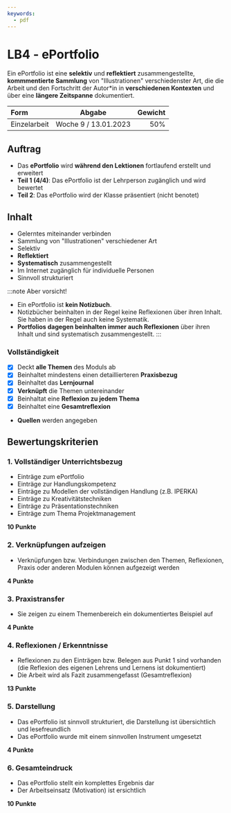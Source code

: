 ```yaml
---
keywords:
  - pdf
---
```

# LB4 - ePortfolio

Ein ePortfolio ist eine **selektiv** und **reflektiert** zusammengestellte, **kommmentierte Sammlung** von "Illustrationen" verschiedenster Art, die die Arbeit und den Fortschritt der Autor\*in in **verschiedenen Kontexten** und über eine **längere Zeitspanne** dokumentiert.

Form         | Abgabe               | Gewicht
:---         | :---:                | ---:
Einzelarbeit | Woche 9 / 13.01.2023 | 50%

## Auftrag

- Das **ePortfolio** wird **während den Lektionen** fortlaufend erstellt und erweitert
- **Teil 1 (4/4)**: Das ePortfolio ist der Lehrperson zugänglich und wird bewertet
- **Teil 2**: Das ePortfolio wird der Klasse präsentiert (nicht benotet)

## Inhalt

- Gelerntes miteinander verbinden
- Sammlung von "Illustrationen" verschiedener Art
- Selektiv
- **Reflektiert**
- **Systematisch** zusammengestellt
- Im Internet zugänglich für individuelle Personen
- Sinnvoll strukturiert

:::note Aber vorsicht!
- Ein ePortfolio ist **kein Notizbuch**.
- Notizbücher beinhalten in der Regel keine Reflexionen über ihren Inhalt. Sie haben in der Regel auch keine Systematik.
- **Portfolios dagegen beinhalten immer auch Reflexionen** über ihren Inhalt und sind systematisch zusammengestellt.
:::

### Vollständigkeit

- [X] Deckt **alle Themen** des Moduls ab
- [X] Beinhaltet mindestens einen detaillierteren **Praxisbezug**
- [X] Beinhaltet das **Lernjournal**
- [X] **Verknüpft** die Themen untereinander
- [X] Beinhaltat eine **Reflexion zu jedem Thema**
- [X] Beinhaltet eine **Gesamtreflexion**
- **Quellen** werden angegeben

## Bewertungskriterien

### 1. Vollständiger Unterrichtsbezug

- Einträge zum ePortfolio
- Einträge zur Handlungskompetenz
- Einträge zu Modellen der vollständigen Handlung (z.B. IPERKA)
- Einträge zu Kreativitätstechniken
- Einträge zu Präsentationstechniken
- Einträge zum Thema Projektmanagement

**10 Punkte**

### 2. Verknüpfungen aufzeigen

- Verknüpfungen bzw. Verbindungen zwischen den Themen, Reflexionen, Praxis oder anderen Modulen können aufgezeigt werden

**4 Punkte**

### 3. Praxistransfer

- Sie zeigen zu einem Themenbereich ein dokumentiertes Beispiel auf

**4 Punkte**

### 4. Reflexionen / Erkenntnisse

- Reflexionen zu den Einträgen bzw. Belegen aus Punkt 1 sind vorhanden (die Reflexion des eigenen Lehrens und Lernens ist dokumentiert)
- Die Arbeit wird als Fazit zusammengefasst (Gesamtreflexion)

**13 Punkte**

### 5. Darstellung

- Das ePortfolio ist sinnvoll strukturiert, die Darstellung ist übersichtlich und lesefreundlich
- Das ePortfolio wurde mit einem sinnvollen Instrument umgesetzt

**4 Punkte**

### 6. Gesamteindruck 

- Das ePortfolio stellt ein komplettes Ergebnis dar
- Der Arbeitseinsatz (Motivation) ist ersichtlich

**10 Punkte**
